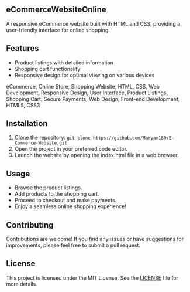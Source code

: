 ## eCommerceWebsiteOnline

A responsive eCommerce website built with HTML and CSS, providing a user-friendly interface for online shopping.

## Features
- Product listings with detailed information
- Shopping cart functionality
- Responsive design for optimal viewing on various devices

eCommerce, Online Store, Shopping Website, HTML, CSS, Web Development, Responsive Design, User Interface, Product Listings, Shopping Cart, Secure Payments, Web Design, Front-end Development, HTML5, CSS3

## Installation
1. Clone the repository: `git clone https://github.com/Maryam189/E-Commerce-Website.git`
2. Open the project in your preferred code editor.
3. Launch the website by opening the index.html file in a web browser.

## Usage
- Browse the product listings.
- Add products to the shopping cart.
- Proceed to checkout and make payments.
- Enjoy a seamless online shopping experience!

## Contributing
Contributions are welcome! If you find any issues or have suggestions for improvements, please feel free to submit a pull request.

## License
This project is licensed under the MIT License. See the [LICENSE](LICENSE) file for more details.

